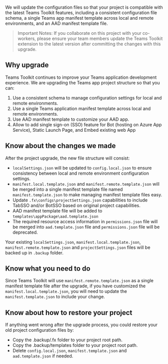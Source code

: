 We will update the configuration files so that your project is compatible with the latest Teams Toolkit features, including a consistent configuration file schema, a single Teams app manifest template across local and remote environments, and an AAD manifest template file.

> Important Notes: If you collaborate on this project with your co-workers, please ensure your team members update the Teams Toolkit extension to the latest version after committing the changes with this upgrade.

## Why upgrade
Teams Toolkit continues to improve your Teams application development experience. We are upgrading the Teams app project structure so that you can:
1. Use a consistent schema to manage configuration settings for local and remote environments.
1. Use a single Teams application manifest template across local and remote environments.
1. Use AAD manifest template to customize your AAD app.
1. Allow to add single sign-on (SSO) feature for Bot (hosting on Azure App Service), Static Launch Page, and Embed existing web App

## Know about the changes we made
After the project upgrade, the new file structure will consist:
* `localSettings.json` will be updated to `config.local.json` to ensure consistency between local and remote environment configuration settings.
* `manifest.local.template.json` and `manifest.remote.template.json` will be merged into a single manifest template file named `manifest.template.json` to make managing manifest template files easy.
* Update `.fx\configs\projectSettings.json` capabilities to include TabSSO and/or BotSSO based on original project capabilities.
* AAD manifest template file will be added to `templates\appPackage\aad.template.json`
* The required resource access information in `permissions.json` file will be merged into `aad.template.json` file and `permissions.json` file will be deprecated.

Your existing `localSettings.json`, `manifest.local.template.json`, `manifest.remote.template.json` and `projectSettings.json` files will be backed up in `.backup` folder.

## Know what you need to do
Since Teams Toolkit will use `manifest.remote.template.json` as a single manifest template file after the upgrade, if you have customized the `manifest.local.template.json`, you will need to update the `manifest.template.json` to include your change.

## Know about how to restore your project
If anything went wrong after the upgrade process, you could restore your old project configuration files by:
* Copy the .backup/.fx folder to your project root path.
* Copy the .backup/templates folder to your project root path.
* Delete `config.local.json`, `manifest.template.json` and `aad.template.json` if needed.
